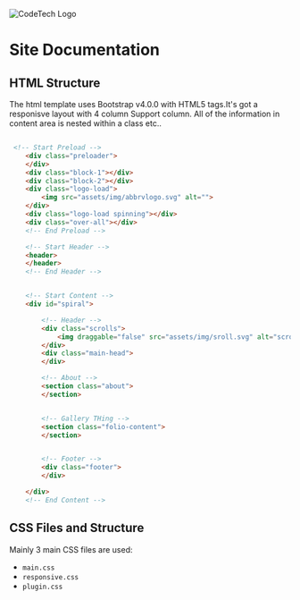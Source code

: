![CodeTech Logo](https://github.com/sortedcord/codetech/blob/master/docs/assets/img/CODETECH.svg)

# Site Documentation

## HTML Structure

The html template uses Bootstrap v4.0.0 with HTML5 tags.It's got a responisve layout with 4 column Support column. All of the information in content area is nested within a class etc..

```html

 <!-- Start Preload -->
    <div class="preloader">
    </div>
    <div class="block-1"></div>
    <div class="block-2"></div>
    <div class="logo-load">
        <img src="assets/img/abbrvlogo.svg" alt="">
    </div>
    <div class="logo-load spinning"></div>
    <div class="over-all"></div>
    <!-- End Preload -->

    <!-- Start Header -->
    <header>
    </header>
    <!-- End Header -->


    <!-- Start Content -->
    <div id="spiral">

        <!-- Header -->
        <div class="scrolls">
            <img draggable="false" src="assets/img/sroll.svg" alt="scroll">
        </div>
        <div class="main-head">
        </div>

        <!-- About -->
        <section class="about">
        </section>


        <!-- Gallery THing -->
        <section class="folio-content">
        </section>


        <!-- Footer -->
        <div class="footer">
        </div>

    </div>
    <!-- End Content -->
```

## CSS Files and Structure

Mainly 3 main CSS files are used:
- `main.css`
- `responsive.css`
- `plugin.css`